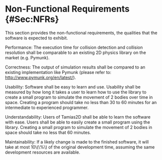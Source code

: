 # Non-Functional Requirements {#Sec:NFRs}

This section provides the non-functional requirements, the qualities that the software is expected to exhibit.

<div id="performance"></div>

Performance: The execution time for collision detection and collision resolution shall be comparable to an existing 2D physics library on the market (e.g. Pymunk).

<div id="correctness"></div>

Correctness: The output of simulation results shall be compared to an existing implementation like Pymunk (please refer to: http://www.pymunk.org/en/latest/).

<div id="usability"></div>

Usability: Software shall be easy to learn and use. Usability shall be measured by how long it takes a user to learn how to use the library to create a small program to simulate the movement of 2 bodies over time in space. Creating a program should take no less than 30 to 60 minutes for an intermediate to experienced programmer.

<div id="understandability"></div>

Understandability: Users of Tamias2D shall be able to learn the software with ease. Users shall be able to easily create a small program using the library. Creating a small program to simulate the movement of 2 bodies in space should take no less that 60 minutes.

<div id="maintainability"></div>

Maintainability: If a likely change is made to the finished software, it will take at most 10\\(\\%\\) of the original development time, assuming the same development resources are available.
